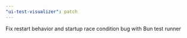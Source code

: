```yaml
---
"ui-test-visualizer": patch
---
```


Fix restart behavior and startup race condition bug with Bun test runner
